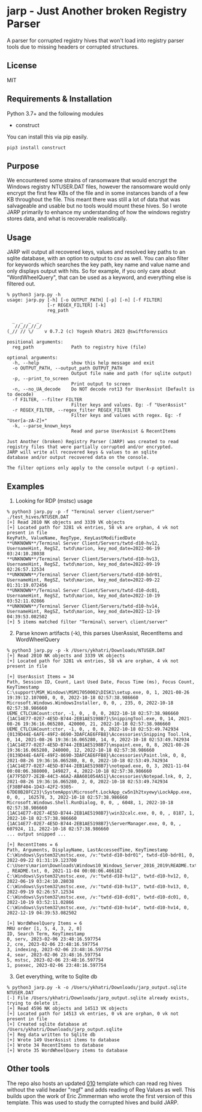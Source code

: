 # jarp - Just Another broken Registry Parser

A parser for corrupted registry hives that won't load into registry parser tools due to missing headers or corrupted structures.

## License
MIT

## Requirements & Installation
Python 3.7+ and the following modules
- construct

You can install this via pip easily.
```
pip3 install construct
```

## Purpose
We encountered some strains of ransomware that would encrypt the Windows 
registry NTUSER.DAT files, however the ransomware would only encrypt the 
first few KBs of the file and in some instances bands of a few KB 
throughout the file. This meant there was still a lot of data that was
salvageable and usable but no tools would mount these hives. So I wrote
JARP primarily to enhance my understanding of how the windows registry
stores data, and what is recoverable realistically.

## Usage
JARP will output all recovered keys, values and resolved key paths to an
sqlite database, with an option to output to csv as well. You can also 
filter for keywords which searches the key path, key name and value name
and only displays output with hits. So for example, if you only care about 
"WordWheelQuery", that can be used as a keyword, and everything else is 
filtered out.

```
% python3 jarp.py -h
usage: jarp.py [-h] [-o OUTPUT_PATH] [-p] [-n] [-f FILTER]
               [-r REGEX_FILTER] [-k]
               reg_path

  _  _  _  _ 
   //_//_//_/
(_// // \/    v 0.7.2 (c) Yogesh Khatri 2023 @swiftforensics

positional arguments:
  reg_path              Path to registry hive (file)

optional arguments:
  -h, --help            show this help message and exit
  -o OUTPUT_PATH, --output_path OUTPUT_PATH
                        Output file name and path (for sqlite output)
  -p, --print_to_screen
                        Print output to screen
  -n, --no_UA_decode    Do NOT decode rot13 for UserAssist (Default is to decode)
  -f FILTER, --filter FILTER
                        Filter keys and values. Eg: -f "UserAssist"
  -r REGEX_FILTER, --regex_filter REGEX_FILTER
                        Filter keys and values with regex. Eg: -f "User[a-zA-Z]+"
  -k, --parse_known_keys
                        Read and parse UserAssist & RecentItems

Just Another (broken) Registry Parser (JARP) was created to read 
registry files that were partially corrupted and/or encrypted. 
JARP will write all recovered keys & values to an sqlite
database and/or output recovered data on the console.

The filter options only apply to the console output (-p option).
```

## Examples
1. Looking for RDP (mstsc) usage
```
% python3 jarp.py -p -f "Terminal server client/server" ./test_hives/NTUSER.DAT
[+] Read 2010 NK objects and 3339 VK objects
[+] Located path for 3281 vk entries, 58 vk are orphan, 4 vk not present in file
KeyPath, ValueName, RegType, KeyLastModifiedDate
**UNKNOWN**/Terminal Server Client/Servers/twtd-d10-hv12, UsernameHint, RegSZ, twtd\marion, key_mod_date=2022-06-19 03:24:10.28038
**UNKNOWN**/Terminal Server Client/Servers/twtd-d10-hv13, UsernameHint, RegSZ, twtd\marion, key_mod_date=2022-09-19 02:26:57.12534
**UNKNOWN**/Terminal Server Client/Servers/twtd-d10-bdr01, UsernameHint, RegSZ, twtd\marion, key_mod_date=2022-09-22 01:31:19.072456
**UNKNOWN**/Terminal Server Client/Servers/twtd-d10-dc01, UsernameHint, RegSZ, twtd\marion, key_mod_date=2022-10-19 03:52:11.02866
**UNKNOWN**/Terminal Server Client/Servers/twtd-d10-hv14, UsernameHint, RegSZ, twtd\marion, key_mod_date=2022-12-19 04:39:53.082502
[+] 5 items matched filter "Terminal\ server\ client/server" 
```
2. Parse known artifacts (-k), this parses UserAssist, RecentItems and WordWheelQuery
```
% python3 jarp.py -p -k /Users/ykhatri/Downloads/NTUSER.DAT
[+] Read 2010 NK objects and 3339 VK objects
[+] Located path for 3281 vk entries, 58 vk are orphan, 4 vk not present in file

[+] UserAssist Items = 34
Path, Session ID, Count, Last Used Date, Focus Time (ms), Focus Count, KeyTimestamp
C:\support\MSM_Windows\MSM17050002\DISK1\setup.exe, 0, 1, 2021-08-26 19:39:12.107000, 0, 0, 2022-10-18 02:57:38.986660
Microsoft.Windows.WindowsInstaller, 0, 0, , 235, 0, 2022-10-18 02:57:38.986660
UEME_CTLCUACount:ctor, -1, 0, , 0, 0, 2022-10-18 02:57:38.986660
{1AC14E77-02E7-4E5D-B744-2EB1AE5198B7}\SnippingTool.exe, 0, 14, 2021-08-26 19:36:16.065280, 420000, 21, 2022-10-18 02:57:38.986660
UEME_CTLCUACount:ctor, -1, 0, , 0, 0, 2022-10-18 02:53:49.742934
{0139D44E-6AFE-49F2-8690-3DAFCAE6FFB8}\Accessories\Snipping Tool.lnk, 0, 14, 2021-08-26 19:36:16.065280, 14, 0, 2022-10-18 02:53:49.742934
{1AC14E77-02E7-4E5D-B744-2EB1AE5198B7}\mspaint.exe, 0, 8, 2021-08-26 19:36:16.065280, 240000, 12, 2022-10-18 02:57:38.986660
{0139D44E-6AFE-49F2-8690-3DAFCAE6FFB8}\Accessories\Paint.lnk, 0, 8, 2021-08-26 19:36:16.065280, 8, 0, 2022-10-18 02:53:49.742934
{1AC14E77-02E7-4E5D-B744-2EB1AE5198B7}\notepad.exe, 0, 3, 2021-11-04 00:08:06.388000, 149827, 4, 2022-10-18 02:57:38.986660
{A77F5D77-2E2B-44C3-A6A2-ABA601054A51}\Accessories\Notepad.lnk, 0, 2, 2021-08-26 19:36:16.065280, 2, 0, 2022-10-18 02:53:49.742934
{F38BF404-1D43-42F2-9305-67DE0B28FC23}\SystemApps\Microsoft.LockApp_cw5n1h2txyewy\LockApp.exe, 0, 0, , 162578, 3, 2022-10-18 02:57:38.986660
Microsoft.Windows.Shell.RunDialog, 0, 0, , 6048, 1, 2022-10-18 02:57:38.986660
{1AC14E77-02E7-4E5D-B744-2EB1AE5198B7}\win32calc.exe, 0, 0, , 8187, 1, 2022-10-18 02:57:38.986660
{1AC14E77-02E7-4E5D-B744-2EB1AE5198B7}\ServerManager.exe, 0, 0, , 607924, 11, 2022-10-18 02:57:38.986660
... output snipped ...

[+] RecentItems = 6
Path, Arguments, DisplayName, LastAccessedTime, KeyTimestamp
C:\Windows\System32\mstsc.exe, /v:"twtd-d10-bdr01", twtd-d10-bdr01, 0, 2022-09-22 01:31:19.123700
C:\Users\marion\Downloads\Windows10_Windows_Server_2016_2019\README.txt, , README.txt, 0, 2021-11-04 00:08:06.466182
C:\Windows\System32\mstsc.exe, /v:"twtd-d10-hv12", twtd-d10-hv12, 0, 2022-06-19 03:24:10.28038
C:\Windows\System32\mstsc.exe, /v:"twtd-d10-hv13", twtd-d10-hv13, 0, 2022-09-19 02:26:57.12534
C:\Windows\System32\mstsc.exe, /v:"twtd-d10-dc01", twtd-d10-dc01, 0, 2022-10-19 03:52:11.02866
C:\Windows\System32\mstsc.exe, /v:"twtd-d10-hv14", twtd-d10-hv14, 0, 2022-12-19 04:39:53.082502

[+] WordWheelQuery Items = 6
MRU order [1, 5, 4, 3, 2, 0]
ID, Search Term, KeyTimestamp
0, serv, 2023-02-06 23:48:16.597754
2, cre, 2023-02-06 23:48:16.597754
3, indexing, 2023-02-06 23:48:16.597754
4, sear, 2023-02-06 23:48:16.597754
5, mstsc, 2023-02-06 23:48:16.597754
1, psexec, 2023-02-06 23:48:16.597754
```
3. Get everything, write to Sqlite db
```
% python3 jarp.py -k -o /Users/ykhatri/Downloads/jarp_output.sqlite NTUSER.DAT
[-] File /Users/ykhatri/Downloads/jarp_output.sqlite already exists, trying to delete it.
[+] Read 4596 NK objects and 14513 VK objects
[+] Located path for 14513 vk entries, 0 vk are orphan, 0 vk not present in file
[+] Created sqlite database at /Users/ykhatri/Downloads/jarp_output.sqlite
[+] Reg data written to Sqlite db
[+] Wrote 149 UserAssist items to database
[+] Wrote 34 RecentItems to database
[+] Wrote 35 WordWheelQuery items to database
```

## Other tools
The repo also hosts an updated [010](https://www.sweetscape.com/010editor/) 
template which can read reg hives without the valid header "regf" and adds 
reading of Reg Values as well. This builds upon the work of Eric Zimmerman who wrote the 
first version of this template. This was used to study the corrupted hives and 
build JARP.
